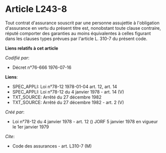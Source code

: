 # Article L243-8

Tout contrat d'assurance souscrit par une personne assujettie à l'obligation d'assurance en vertu du présent titre est,
nonobstant toute clause contraire, réputé comporter des garanties au moins équivalentes à celles figurant dans les clauses
types prévues par l'article L. 310-7 du présent code.

**Liens relatifs à cet article**

_Codifié par_:

  - Décret n°76-666 1976-07-16

**Liens**:

  - SPEC_APPLI: Loi n°78-12 1978-01-04 art. 12, art. 14
  - SPEC_APPLI: Loi n°78-12 du 4 janvier 1978 - art. 14 (V)
  - TXT_SOURCE: Arrêté du 27 décembre 1982
  - TXT_SOURCE: Arrêté du 27 décembre 1982 - art. 2 (V)

_Créé par_:

  - Loi n°78-12 du 4 janvier 1978 - art. 12 () JORF 5 janvier 1978 en vigueur le 1er janvier 1979

_Cite_:

  - Code des assurances - art. L310-7 (M)
